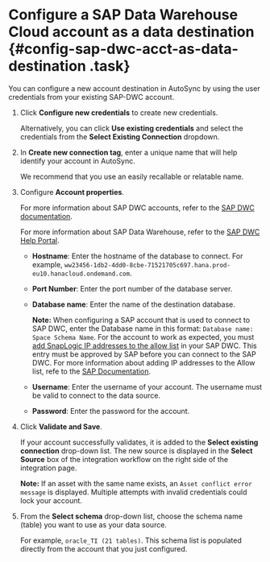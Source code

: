 # Configure a SAP Data Warehouse Cloud account as a data destination {#config-sap-dwc-acct-as-data-destination .task}

You can configure a new account destination in AutoSync by using the user credentials from your existing SAP-DWC account.

1.  Click **Configure new credentials** to create new credentials.

    Alternatively, you can click **Use existing credentials** and select the credentials from the **Select Existing Connection** dropdown.

2.  In **Create new connection tag**, enter a unique name that will help identify your account in AutoSync.

    We recommend that you use an easily recallable or relatable name.

3.  Configure **Account properties**.

    For more information about SAP DWC accounts, refer to the [SAP DWC documentation](https://help.sap.com/viewer/9f804b8efa8043539289f42f372c4862/cloud/en-US/1c7dc8c6acad44869ca9105d0b9d80c9.html?q=setting%20up%20your%20instance).

    For more information about SAP Data Warehouse, refer to the [SAP DWC Help Portal](https://help.sap.com/viewer/product/SAP_DATA_WAREHOUSE_CLOUD/cloud/en-US).

    -   **Hostname**: Enter the hostname of the database to connect. For example, `ww23456-1db2-4dd0-8cbe-71521705c697.hana.prod-eu10.hanacloud.ondemand.com`.
    -   **Port Number**: Enter the port number of the database server.
    -   **Database name**: Enter the name of the destination database.

        **Note:** When configuring a SAP account that is used to connect to SAP DWC, enter the Database name in this format: `Database name: Space Schema Name`. For the account to work as expected, you must [add SnapLogic IP addresses to the allow list](https://docs-snaplogic.atlassian.net/wiki/spaces/SD/pages/1449033775) in your SAP DWC. This entry must be approved by SAP before you can connect to the SAP DWC. For more information about adding IP addresses to the Allow list, refe to the [SAP Documentation](https://help.sap.com/viewer/9f804b8efa8043539289f42f372c4862/cloud/en-US/a3c214514ef94e899459f68f4c1e2a23.html).

    -   **Username**: Enter the username of your account. The username must be valid to connect to the data source.
    -   **Password**: Enter the password for the account.
4.  Click **Validate and Save**.

    If your account successfully validates, it is added to the **Select existing connection** drop-down list. The new source is displayed in the **Select Source** box of the integration workflow on the right side of the integration page.

    **Note:** If an asset with the same name exists, an `Asset conflict error message` is displayed. Multiple attempts with invalid credentials could lock your account.

5.  From the **Select schema** drop-down list, choose the schema name \(table\) you want to use as your data source.

    For example, `oracle_TI (21 tables)`. This schema list is populated directly from the account that you just configured.


